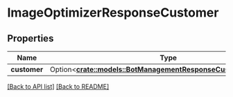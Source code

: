 # ImageOptimizerResponseCustomer

## Properties

Name | Type | Description | Notes
------------ | ------------- | ------------- | -------------
**customer** | Option<[**crate::models::BotManagementResponseCustomerCustomer**](BotManagementResponseCustomerCustomer.md)> |  | 

[[Back to API list]](../README.md#documentation-for-api-endpoints) [[Back to README]](../README.md)


